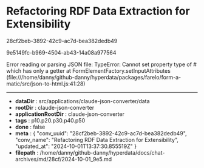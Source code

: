 # Refactoring RDF Data Extraction for Extensibility

28cf2beb-3892-42c9-ac7d-bea382dedb49

9e5149fc-b969-4504-ab43-14a08a977564

Error reading or parsing JSON file: TypeError: Cannot set property type of #<HTMLTextAreaElement> which has only a getter
    at FormElementFactory.setInputAttributes (file:///home/danny/github-danny/hyperdata/packages/farelo/form-a-matic/src/json-to-html.js:41:28)

---

* **dataDir** : src/applications/claude-json-converter/data
* **rootDir** : claude-json-converter
* **applicationRootDir** : claude-json-converter
* **tags** : p10.p20.p30.p40.p50
* **done** : false
* **meta** : {
  "conv_uuid": "28cf2beb-3892-42c9-ac7d-bea382dedb49",
  "conv_name": "Refactoring RDF Data Extraction for Extensibility",
  "updated_at": "2024-10-01T13:37:30.855519Z"
}
* **filepath** : /home/danny/github-danny/hyperdata/docs/chat-archives/md/28cf/2024-10-01_9e5.md